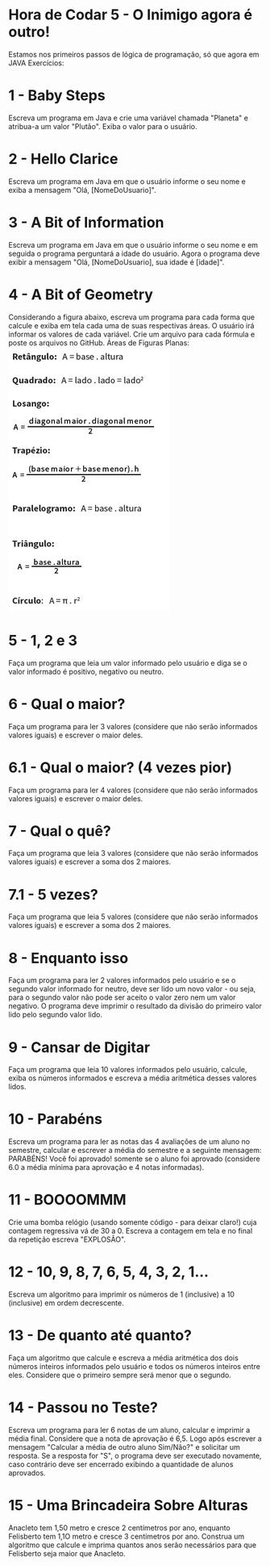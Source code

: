 # Hora de Codar 5 - O Inimigo agora é outro!
Estamos nos primeiros passos de lógica de programação, só que agora em JAVA
Exercícios: 

# 1 - Baby Steps
Escreva um programa em Java e crie uma variável chamada "Planeta" e atribua-a um valor "Plutão". 
Exiba o valor para o usuário.
# 2 -  Hello Clarice
Escreva um programa em Java em que o usuário informe o seu nome e exiba a mensagem "Olá, [NomeDoUsuario]".
# 3 - A Bit of Information
Escreva um programa em Java em que o usuário informe o seu nome e em seguida o programa perguntará a idade do usuário. Agora o programa deve exibir a mensagem "Olá, [NomeDoUsuario], sua idade é [idade]".
# 4 - A Bit of Geometry
Considerando a figura abaixo, escreva um programa para cada forma que calcule e exiba em tela cada uma de suas respectivas áreas. O usuário irá informar os valores de cada variável. Crie um arquivo para cada fórmula e poste os  arquivos no GitHub.
Áreas de Figuras Planas: <br>
<img src="calculoFormas.jpeg">
# 5 - 1, 2 e 3
Faça um programa que leia um valor informado pelo usuário e diga se o valor informado é positivo, negativo ou neutro.
# 6 - Qual o maior?
Faça um programa para ler 3 valores (considere que não serão informados valores iguais) e escrever o maior deles. 
# 6.1 - Qual o maior? (4 vezes pior)
Faça um programa para ler 4 valores (considere que não serão informados valores iguais) e escrever o maior deles.
# 7 - Qual o quê?
Faça um programa que leia  3 valores (considere que não serão informados valores iguais) e escrever a soma dos 2 maiores. 
# 7.1 - 5 vezes?
Faça um programa que leia 5  valores (considere que não serão informados valores iguais) e escrever a soma dos 2 maiores.
# 8 - Enquanto isso
Faça um programa para ler 2 valores informados pelo usuário e se o segundo valor informado for neutro, deve ser lido um novo valor - ou seja, para o segundo valor não pode ser aceito o valor zero nem um valor negativo. O programa deve imprimir o resultado da divisão do primeiro valor lido pelo segundo valor lido. 
# 9 -  Cansar de Digitar
Faça um programa que leia 10 valores informados pelo usuário, calcule, exiba os números informados e escreva a média aritmética desses valores lidos.
# 10 - Parabéns
Escreva um programa para ler as notas das 4 avaliações de um aluno no semestre, calcular e escrever a média do semestre e a seguinte mensagem: PARABÉNS! Você foi aprovado! somente se o aluno foi aprovado (considere 6.0 a média mínima para aprovação e 4 notas informadas). 
# 11 - BOOOOMMM
Crie uma bomba relógio (usando somente código - para deixar claro!) cuja contagem regressiva vá de 30 a 0. Escreva a contagem em tela e no final da repetição escreva "EXPLOSÃO".
# 12 - 10, 9, 8, 7, 6, 5, 4, 3, 2, 1...
Escreva um algoritmo para imprimir os números de 1 (inclusive) a 10 (inclusive) em ordem decrescente.
# 13 - De quanto até quanto?
Faça um algoritmo que calcule e escreva a média aritmética dos dois números inteiros informados pelo usuário e todos os números inteiros entre eles. Considere que o primeiro sempre será menor que o segundo.
# 14 - Passou no Teste?
Escreva um programa para ler 6 notas de um aluno, calcular e imprimir a média final. Considere que a nota de aprovação é 6,5. Logo após escrever a mensagem "Calcular a média de outro aluno Sim/Não?" e solicitar um resposta. Se a resposta for "S", o programa deve ser executado novamente, caso contrário deve ser encerrado exibindo a quantidade de alunos aprovados.   
# 15 - Uma Brincadeira Sobre Alturas
Anacleto tem 1,50 metro e cresce 2 centímetros por ano, enquanto Felisberto tem 1,1O metro e cresce 3 centímetros por ano. Construa um algoritmo que calcule e imprima quantos anos serão necessários para que Felisberto seja maior que Anacleto.
